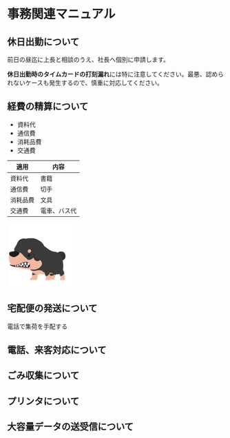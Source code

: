 # 事務関連マニュアル
## 休日出勤について
前日の昼迄に上長と相談のうえ、社長へ個別に申請します。

**休日出勤時のタイムカードの打刻漏れ**には特に注意してください。最悪、認められないケースも発生するので、慎重に対応してください。
## 経費の精算について
- 資料代
- 通信費
- 消耗品費
- 交通費

|適用 |内容
|-- |--
|資料代 |書籍<br>
|通信費|切手 <br>
|消耗品費|文具<br>
|交通費|電車、バス代

![れんげ](img/Renge1.png)
## 宅配便の発送について
電話で集荷を手配する
## 電話、来客対応について
## ごみ収集について
## プリンタについて
## 大容量データの送受信について